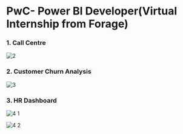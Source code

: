 # PwC- Power BI Developer(Virtual Internship from Forage)

### 1. Call Centre

  ![2](https://github.com/user-attachments/assets/0db3ae61-d009-472f-b1cf-81b313b78ccd)
  

### 2. Customer Churn Analysis
    
  ![3](https://github.com/user-attachments/assets/db47797d-64e8-4362-9298-feee87cae922)

  
### 3. HR Dashboard


  ![4 1](https://github.com/user-attachments/assets/acf48556-374a-4df3-9ea4-e135858e5eb8)
  
  ![4 2](https://github.com/user-attachments/assets/9a864d40-ddc1-45ca-a5d0-39d9e8d60da2)


